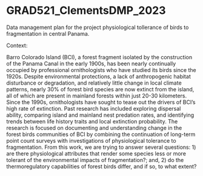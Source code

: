# GRAD521_ClementsDMP_2023

Data management plan for the project physiological tollerance of birds to fragmentation in central Panama.

Context:

Barro Colorado Island (BCI), a forest fragment isolated by the construction of the Panama Canal in the early 1900s, has been nearly continually occupied by professional ornithologists who have studied its birds since the 1920s. Despite environmental protections, a lack of anthropogenic habitat disturbance or degradation, and relatively little change in local climate patterns, nearly 30% of forest bird species are now extinct from the island, all of which are present in mainland forests within just 20-30 kilometers. Since the 1990s, ornithologists have sought to tease out the drivers of BCI’s high rate of extinction. Past research has included exploring dispersal ability, comparing island and mainland nest predation rates, and identifying trends between life history traits and local extinction probability. The research is focused on documenting and understanding change in the forest birds communities of BCI by combining the continuation of long-term point count surveys with investigations of physiological tolerance to fragmentation. From this work, we are trying to answer several questions: 1) are there physiological attributes that render some species less or more tolerant of the environmental impacts of fragmentation?; and, 2) do the thermoregulatory capabilities of forest birds differ, and if so, to what extent?
